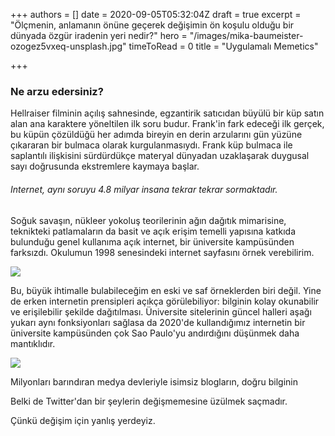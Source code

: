 +++
authors = []
date = 2020-09-05T05:32:04Z
draft = true
excerpt = "Ölçmenin, anlamanın önüne geçerek değişimin ön koşulu olduğu bir dünyada özgür iradenin yeri nedir?"
hero = "/images/mika-baumeister-ozogez5vxeq-unsplash.jpg"
timeToRead = 0
title = "Uygulamalı Memetics"

+++
### **Ne arzu edersiniz?**

Hellraiser filminin açılış sahnesinde, egzantirik satıcıdan büyülü bir küp satın alan ana karaktere yöneltilen ilk soru budur. Frank'in fark edeceği ilk gerçek, bu küpün çözüldüğü her adımda bireyin en derin arzularını gün yüzüne çıkararan bir bulmaca olarak kurgulanmasıydı. Frank küp bulmaca ile saplantılı ilişkisini sürdürdükçe materyal dünyadan uzaklaşarak duygusal sayı doğrusunda ekstremlere kaymaya başlar.

###### Internet, aynı soruyu 4.8 milyar insana tekrar tekrar sormaktadır.

Soğuk savaşın, nükleer yokoluş teorilerinin ağın dağıtık mimarisine, teknikteki patlamaların da basit ve açık erişim temelli yapısına katkıda bulunduğu genel kullanıma açık internet, bir üniversite kampüsünden farksızdı. Okulumun 1998 senesindeki internet sayfasını örnek verebilirim.

![](/images/https-web-archive-org-web-19980127035000-http-www-bilkent-edu.png)

Bu, büyük ihtimalle bulabileceğim en eski ve saf örneklerden biri değil. Yine de erken internetin prensipleri açıkça görülebiliyor: bilginin kolay okunabilir ve erişilebilir şekilde dağıtılması. Üniversite sitelerinin güncel halleri aşağı yukarı aynı fonksiyonları sağlasa da 2020'de kullandığımız internetin bir üniversite kampüsünden çok Sao Paulo'yu andırdığını düşünmek daha mantıklıdır.

![](/images/talarico-brazil-pic3.png)

Milyonları barındıran medya devleriyle isimsiz blogların, doğru bilginin 

Belki de Twitter'dan bir şeylerin değişmemesine üzülmek saçmadır.

Çünkü değişim için yanlış yerdeyiz.